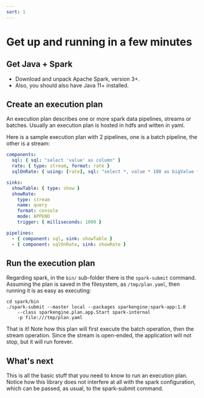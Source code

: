 ```yaml
---
sort: 1
---
```


# Get up and running in a few minutes

## Get Java + Spark

* Download and unpack Apache Spark, version 3+.
* Also, you should also have Java 11+ installed.

## Create an execution plan

An execution plan describes one or more spark data pipelines, streams or batches.
Usually an execution plan is hosted in hdfs and witten in yaml.

Here is a sample execution plan with 2 pipelines, one is a batch pipeline, the other is a stream:
```yaml
components:
  sql: { sql: "select 'value' as column" }
  rate: { type: stream, format: rate }
  sqlOnRate: { using: [rate], sql: "select *, value * 100 as bigValue from rate" }

sinks:
  showTable: { type: show }
  showRate: 
    type: stream
    name: query
    format: console
    mode: APPEND
    trigger: { milliseconds: 1000 }

pipelines:
  - { component: sql, sink: showTable }
  - { component: sqlOnRate, sink: showRate }
```

## Run the execution plan

Regarding spark, in the `bin/` sub-folder there is the `spark-submit` command.
Assuming the plan is saved in the filesystem, as `/tmp/plan.yaml`, then running it is as easy as executing:
```shell
cd spark/bin
./spark-submit --master local --packages sparkengine:spark-app:1.0 
    --class sparkengine.plan.app.Start spark-internal 
    -p file:///tmp/plan.yaml
```

That is it! Note how this plan will first execute the batch operation, then the stream operation.
Since the stream is open-ended, the application will not stop, but it will run forever.

## What's next

This is all the basic stuff that you need to know to run an execution plan.
Notice how this library does not interfere at all with the spark configuration, which can be passed, as usual, to the spark-submit command.
